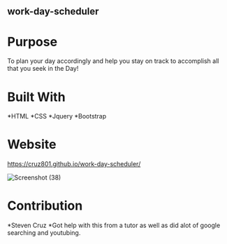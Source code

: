 ## work-day-scheduler

# Purpose
To plan your day accordingly and help you stay on track to accomplish all that you seek in the Day!

# Built With
*HTML
*CSS
*Jquery
*Bootstrap

# Website
https://cruz801.github.io/work-day-scheduler/

![Screenshot (38)](https://user-images.githubusercontent.com/92316250/144718365-6a3c5894-bf38-40c1-8c23-5c5f37d797e0.png)

# Contribution
*Steven Cruz
*Got help with this from a tutor as well as did alot of google searching and youtubing.
